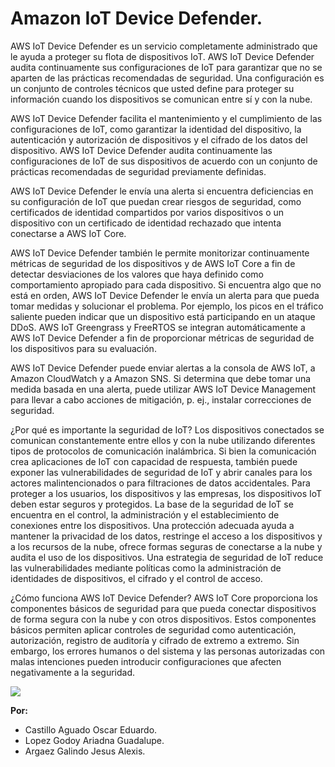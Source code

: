 # Amazon IoT Device Defender.

AWS IoT Device Defender es un servicio completamente administrado que le ayuda a proteger su flota de dispositivos IoT. AWS IoT Device Defender audita continuamente sus configuraciones de IoT para garantizar que no se aparten de las prácticas recomendadas de seguridad. Una configuración es un conjunto de controles técnicos que usted define para proteger su información cuando los dispositivos se comunican entre sí y con la nube. 

AWS IoT Device Defender facilita el mantenimiento y el cumplimiento de las configuraciones de IoT, como garantizar la identidad del dispositivo, la autenticación y autorización de dispositivos y el cifrado de los datos del dispositivo. AWS IoT Device Defender audita continuamente las configuraciones de IoT de sus dispositivos de acuerdo con un conjunto de prácticas recomendadas de seguridad previamente definidas. 

AWS IoT Device Defender le envía una alerta si encuentra deficiencias en su configuración de IoT que puedan crear riesgos de seguridad, como certificados de identidad compartidos por varios dispositivos o un dispositivo con un certificado de identidad rechazado que intenta conectarse a AWS IoT Core.

AWS IoT Device Defender también le permite monitorizar continuamente métricas de seguridad de los dispositivos y de AWS IoT Core a fin de detectar desviaciones de los valores que haya definido como comportamiento apropiado para cada dispositivo. Si encuentra algo que no está en orden, AWS IoT Device Defender le envía un alerta para que pueda tomar medidas y solucionar el problema. Por ejemplo, los picos en el tráfico saliente pueden indicar que un dispositivo está participando en un ataque DDoS. AWS IoT Greengrass y FreeRTOS se integran automáticamente a AWS IoT Device Defender a fin de proporcionar métricas de seguridad de los dispositivos para su evaluación.

AWS IoT Device Defender puede enviar alertas a la consola de AWS IoT, a Amazon CloudWatch y a Amazon SNS. Si determina que debe tomar una medida basada en una alerta, puede utilizar AWS IoT Device Management para llevar a cabo acciones de mitigación, p. ej., instalar correcciones de seguridad.

¿Por qué es importante la seguridad de IoT?
Los dispositivos conectados se comunican constantemente entre ellos y con la nube utilizando diferentes tipos de protocolos de comunicación inalámbrica. Si bien la comunicación crea aplicaciones de IoT con capacidad de respuesta, también puede exponer las vulnerabilidades de seguridad de IoT y abrir canales para los actores malintencionados o para filtraciones de datos accidentales. Para proteger a los usuarios, los dispositivos y las empresas, los dispositivos IoT deben estar seguros y protegidos. La base de la seguridad de IoT se encuentra en el control, la administración y el establecimiento de conexiones entre los dispositivos. Una protección adecuada ayuda a mantener la privacidad de los datos, restringe el acceso a los dispositivos y a los recursos de la nube, ofrece formas seguras de conectarse a la nube y audita el uso de los dispositivos. Una estrategia de seguridad de IoT reduce las vulnerabilidades mediante políticas como la administración de identidades de dispositivos, el cifrado y el control de acceso.

¿Cómo funciona AWS IoT Device Defender?
AWS IoT Core proporciona los componentes básicos de seguridad para que pueda conectar dispositivos de forma segura con la nube y con otros dispositivos. Estos componentes básicos permiten aplicar controles de seguridad como autenticación, autorización, registro de auditoría y cifrado de extremo a extremo. Sin embargo, los errores humanos o del sistema y las personas autorizadas con malas intenciones pueden introducir configuraciones que afecten negativamente a la seguridad.

![](https://d1.awsstatic.com/IoT/How%20it%20Works%20AWS%20IoT%20Device%20Defender.1839e9f3b9630f6db29cd5b4c63984c1bfdd5ebb.png)


**Por:** 

 - Castillo Aguado Oscar Eduardo.
 - Lopez Godoy Ariadna Guadalupe.
 - Argaez Galindo Jesus Alexis.
